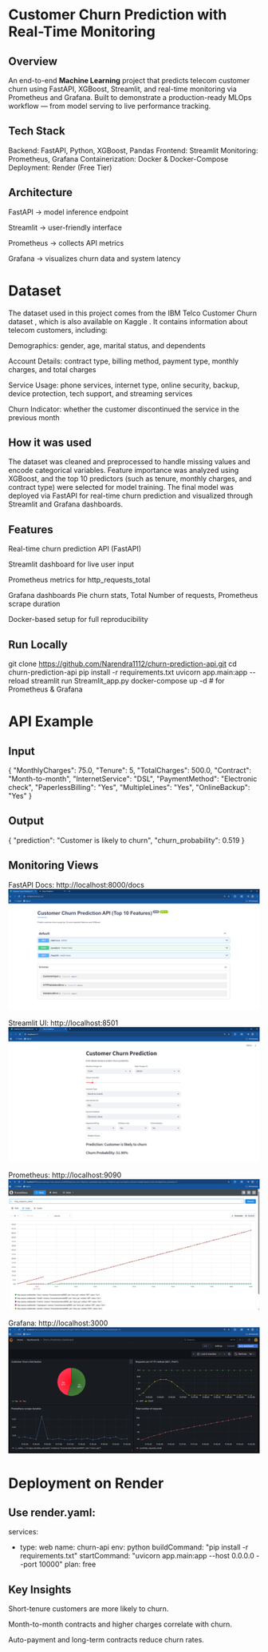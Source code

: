 # Customer Churn Prediction with Real-Time Monitoring
## Overview

An end-to-end **Machine Learning** project that predicts telecom customer churn using FastAPI, XGBoost, Streamlit, and real-time monitoring via Prometheus and Grafana.
Built to demonstrate a production-ready MLOps workflow — from model serving to live performance tracking.

## Tech Stack

Backend: FastAPI, Python, XGBoost, Pandas
Frontend: Streamlit
Monitoring: Prometheus, Grafana
Containerization: Docker & Docker-Compose
Deployment: Render (Free Tier)

## Architecture

FastAPI → model inference endpoint

Streamlit → user-friendly interface

Prometheus → collects API metrics

Grafana → visualizes churn data and system latency

# Dataset

The dataset used in this project comes from the IBM Telco Customer Churn dataset
, which is also available on Kaggle
.
It contains information about telecom customers, including:

Demographics: gender, age, marital status, and dependents

Account Details: contract type, billing method, payment type, monthly charges, and total charges

Service Usage: phone services, internet type, online security, backup, device protection, tech support, and streaming services

Churn Indicator: whether the customer discontinued the service in the previous month

## How it was used

The dataset was cleaned and preprocessed to handle missing values and encode categorical variables. Feature importance was analyzed using XGBoost, and the top 10 predictors (such as tenure, monthly charges, and contract type) were selected for model training. The final model was deployed via FastAPI for real-time churn prediction and visualized through Streamlit and Grafana dashboards.

## Features

Real-time churn prediction API (FastAPI)

Streamlit dashboard for live user input

Prometheus metrics for http_requests_total

Grafana dashboards Pie churn stats, Total Number of requests, Prometheus scrape duration

Docker-based setup for full reproducibility

## Run Locally
git clone https://github.com/Narendra1112/churn-prediction-api.git
cd churn-prediction-api
pip install -r requirements.txt
uvicorn app.main:app --reload
streamlit run Streamlit_app.py
docker-compose up -d   # for Prometheus & Grafana

# API Example

## Input

{
  "MonthlyCharges": 75.0,
  "Tenure": 5,
  "TotalCharges": 500.0,
  "Contract": "Month-to-month",
  "InternetService": "DSL",
  "PaymentMethod": "Electronic check",
  "PaperlessBilling": "Yes",
  "MultipleLines": "Yes",
  "OnlineBackup": "Yes"
}


## Output

{
  "prediction": "Customer is likely to churn",
  "churn_probability": 0.519
}

## Monitoring Views

FastAPI Docs: http://localhost:8000/docs
![image](https://github.com/Narendra1112/churn-prediction-api/blob/main/assets/Fastapi_docs.png)

Streamlit UI: http://localhost:8501
![image](https://github.com/Narendra1112/churn-prediction-api/blob/main/assets/Streamlit_UI.png)

Prometheus: http://localhost:9090
![image](https://github.com/Narendra1112/churn-prediction-api/blob/main/assets/Prometheus.png)

Grafana: http://localhost:3000
![image](https://github.com/Narendra1112/churn-prediction-api/blob/main/assets/Grafana_dashboard.png)


# Deployment on Render

## Use render.yaml:

services:
  - type: web
    name: churn-api
    env: python
    buildCommand: "pip install -r requirements.txt"
    startCommand: "uvicorn app.main:app --host 0.0.0.0 --port 10000"
    plan: free

## Key Insights

Short-tenure customers are more likely to churn.

Month-to-month contracts and higher charges correlate with churn.

Auto-payment and long-term contracts reduce churn rates.